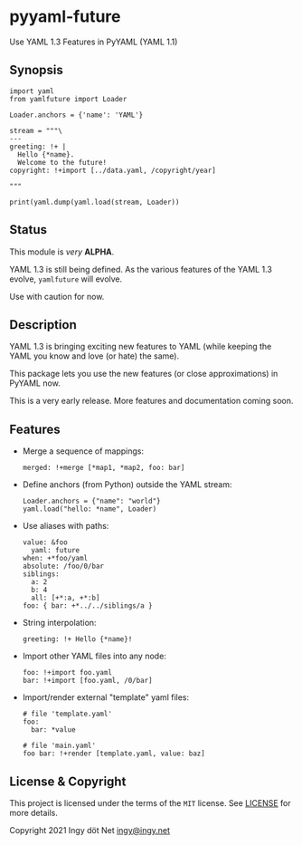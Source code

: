 pyyaml-future
=============

Use YAML 1.3 Features in PyYAML (YAML 1.1)

## Synopsis
```
import yaml
from yamlfuture import Loader

Loader.anchors = {'name': 'YAML'}

stream = """\
---
greeting: !+ |
  Hello {*name}.
  Welcome to the future!
copyright: !+import [../data.yaml, /copyright/year]

"""

print(yaml.dump(yaml.load(stream, Loader))
```

## Status

This module is *very* **ALPHA**.

YAML 1.3 is still being defined.
As the various features of the YAML 1.3 evolve, `yamlfuture` will evolve.

Use with caution for now.

## Description

YAML 1.3 is bringing exciting new features to YAML (while keeping the YAML you
know and love (or hate) the same).

This package lets you use the new features (or close approximations) in PyYAML
now.

This is a very early release.
More features and documentation coming soon.

## Features

* Merge a sequence of mappings:
  ```
  merged: !+merge [*map1, *map2, foo: bar]
  ```

* Define anchors (from Python) outside the YAML stream:
  ```
  Loader.anchors = {"name": "world"}
  yaml.load("hello: *name", Loader)
  ```

* Use aliases with paths:
  ```
  value: &foo
    yaml: future
  when: +*foo/yaml
  absolute: /foo/0/bar
  siblings:
    a: 2
    b: 4
    all: [+*:a, +*:b]
  foo: { bar: +*../../siblings/a }
  ```

* String interpolation:
  ```
  greeting: !+ Hello {*name}!
  ```

* Import other YAML files into any node:
  ```
  foo: !+import foo.yaml
  bar: !+import [foo.yaml, /0/bar]
  ```

* Import/render external "template" yaml files:
  ```
  # file 'template.yaml'
  foo:
    bar: *value

  # file 'main.yaml'
  foo bar: !+render [template.yaml, value: baz]
  ```

## License & Copyright

This project is licensed under the terms of the `MIT` license.
See [LICENSE](https://github.com/yaml/pyyaml-future/blob/main/LICENSE) for more details.

Copyright 2021 Ingy döt Net <ingy@ingy.net>
